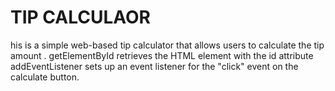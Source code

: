 # TIP CALCULAOR

his is a simple web-based tip calculator that allows users to calculate the tip amount .
getElementById retrieves the HTML element with the id attribute 
addEventListener sets up an event listener for the "click" event on the calculate button.

